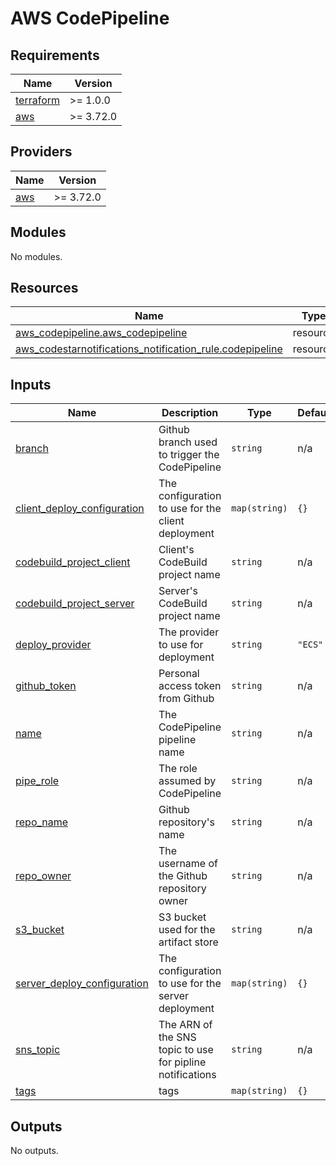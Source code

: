 # AWS CodePipeline

<!-- BEGINNING OF PRE-COMMIT-TERRAFORM DOCS HOOK -->
## Requirements

| Name | Version |
|------|---------|
| <a name="requirement_terraform"></a> [terraform](#requirement\_terraform) | >= 1.0.0 |
| <a name="requirement_aws"></a> [aws](#requirement\_aws) | >= 3.72.0 |

## Providers

| Name | Version |
|------|---------|
| <a name="provider_aws"></a> [aws](#provider\_aws) | >= 3.72.0 |

## Modules

No modules.

## Resources

| Name | Type |
|------|------|
| [aws_codepipeline.aws_codepipeline](https://registry.terraform.io/providers/hashicorp/aws/latest/docs/resources/codepipeline) | resource |
| [aws_codestarnotifications_notification_rule.codepipeline](https://registry.terraform.io/providers/hashicorp/aws/latest/docs/resources/codestarnotifications_notification_rule) | resource |

## Inputs

| Name | Description | Type | Default | Required |
|------|-------------|------|---------|:--------:|
| <a name="input_branch"></a> [branch](#input\_branch) | Github branch used to trigger the CodePipeline | `string` | n/a | yes |
| <a name="input_client_deploy_configuration"></a> [client\_deploy\_configuration](#input\_client\_deploy\_configuration) | The configuration to use for the client deployment | `map(string)` | `{}` | no |
| <a name="input_codebuild_project_client"></a> [codebuild\_project\_client](#input\_codebuild\_project\_client) | Client's CodeBuild project name | `string` | n/a | yes |
| <a name="input_codebuild_project_server"></a> [codebuild\_project\_server](#input\_codebuild\_project\_server) | Server's CodeBuild project name | `string` | n/a | yes |
| <a name="input_deploy_provider"></a> [deploy\_provider](#input\_deploy\_provider) | The provider to use for deployment | `string` | `"ECS"` | no |
| <a name="input_github_token"></a> [github\_token](#input\_github\_token) | Personal access token from Github | `string` | n/a | yes |
| <a name="input_name"></a> [name](#input\_name) | The CodePipeline pipeline name | `string` | n/a | yes |
| <a name="input_pipe_role"></a> [pipe\_role](#input\_pipe\_role) | The role assumed by CodePipeline | `string` | n/a | yes |
| <a name="input_repo_name"></a> [repo\_name](#input\_repo\_name) | Github repository's name | `string` | n/a | yes |
| <a name="input_repo_owner"></a> [repo\_owner](#input\_repo\_owner) | The username of the Github repository owner | `string` | n/a | yes |
| <a name="input_s3_bucket"></a> [s3\_bucket](#input\_s3\_bucket) | S3 bucket used for the artifact store | `string` | n/a | yes |
| <a name="input_server_deploy_configuration"></a> [server\_deploy\_configuration](#input\_server\_deploy\_configuration) | The configuration to use for the server deployment | `map(string)` | `{}` | no |
| <a name="input_sns_topic"></a> [sns\_topic](#input\_sns\_topic) | The ARN of the SNS topic to use for pipline notifications | `string` | n/a | yes |
| <a name="input_tags"></a> [tags](#input\_tags) | tags | `map(string)` | `{}` | no |

## Outputs

No outputs.
<!-- END OF PRE-COMMIT-TERRAFORM DOCS HOOK -->
